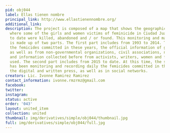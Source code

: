 ```yaml
---
pid: obj044
label: Ellas tienen nombre
principal_link: http://www.ellastienennombre.org/
additional_link: 
description: The project is composed of a map that shows the geographical location
  where some of the girls and women victims of feminicide in Ciudad Juarez from 1993
  to date were killed, abandoned and / or found. This monitoring and mapping of femicides
  is made up of two parts. The first part includes from 1993 to 2014. To register
  the femicides committed in these years, the official information of government agencies
  as well as from non-governmental organizations, civil associations, newspapers,
  and information collected before from activists, writers, women and feminists was
  used. The second part includes from 2015 to date. At this time, the same creator
  has been monitoring and recording daily the femicides committed in the city through
  the digital and written press, as well as in social networks.
creators: Lic. Ivonne Ramirez Ramirez
contact_information: ivonne.rmzrmz@gmail.com
facebook: 
twitter: 
instagram: 
status: active
order: '043'
layout: united_item
collection: united
thumbnail: img/derivatives/simple/obj044/thumbnail.jpg
full: img/derivatives/simple/obj044/full.jpg
---
```

